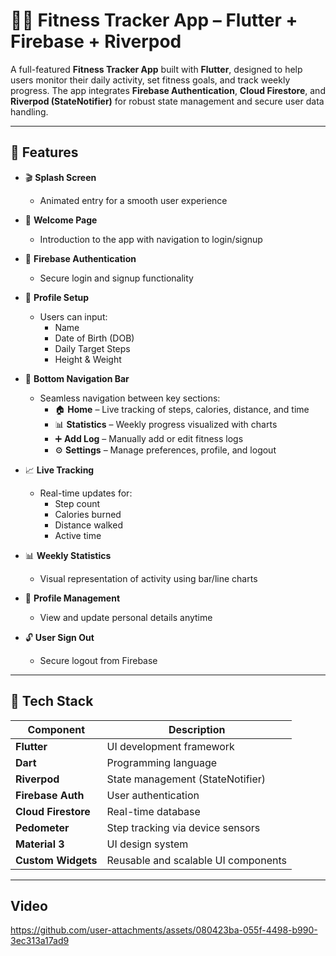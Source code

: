 # 🏃‍♂️ Fitness Tracker App – Flutter + Firebase + Riverpod

A full-featured **Fitness Tracker App** built with **Flutter**, designed to help users monitor their daily activity, set fitness goals, and track weekly progress. The app integrates **Firebase Authentication**, **Cloud Firestore**, and **Riverpod (StateNotifier)** for robust state management and secure user data handling.

---

## 🚀 Features

- 🎬 **Splash Screen**
  - Animated entry for a smooth user experience

- 👋 **Welcome Page**
  - Introduction to the app with navigation to login/signup

- 🔐 **Firebase Authentication**
  - Secure login and signup functionality

- 🧍 **Profile Setup**
  - Users can input:
    - Name  
    - Date of Birth (DOB)  
    - Daily Target Steps  
    - Height & Weight  

- 🧭 **Bottom Navigation Bar**
  - Seamless navigation between key sections:
    - 🏠 **Home** – Live tracking of steps, calories, distance, and time
    - 📊 **Statistics** – Weekly progress visualized with charts
    - ➕ **Add Log** – Manually add or edit fitness logs
    - ⚙️ **Settings** – Manage preferences, profile, and logout

- 📈 **Live Tracking**
  - Real-time updates for:
    - Step count  
    - Calories burned  
    - Distance walked  
    - Active time  

- 📊 **Weekly Statistics**
  - Visual representation of activity using bar/line charts

- 👤 **Profile Management**
  - View and update personal details anytime

- 🔓 **User Sign Out**
  - Secure logout from Firebase

---

## 🧩 Tech Stack

| Component            | Description                          |
|----------------------|--------------------------------------|
| **Flutter**          | UI development framework             |
| **Dart**             | Programming language                 |
| **Riverpod**         | State management (StateNotifier)     |
| **Firebase Auth**    | User authentication                  |
| **Cloud Firestore**  | Real-time database                   |
| **Pedometer**        | Step tracking via device sensors     |
| **Material 3**       | UI design system                     |
| **Custom Widgets**   | Reusable and scalable UI components  |

---

## Video


https://github.com/user-attachments/assets/080423ba-055f-4498-b990-3ec313a17ad9

